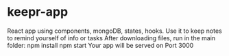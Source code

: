 # keepr-app
 React app using components, mongoDB, states, hooks. Use it to keep notes to remind yourself of info or tasks
 After downloading files, run in the main folder:
 npm install
 npm start
 Your app will be served on Port 3000
